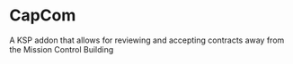 # CapCom
A KSP addon that allows for reviewing and accepting contracts away from the Mission Control Building
